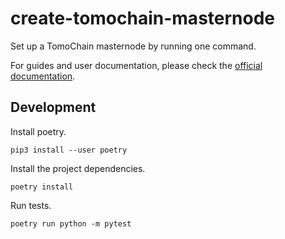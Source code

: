 # create-tomochain-masternode
Set up a TomoChain masternode by running one command.

For guides and user documentation, please check the [official documentation](https://docs.tomochain.com/masternode/create-tomochain-masternode).

## Development

Install poetry.
```
pip3 install --user poetry
```

Install the project dependencies.
```
poetry install
```

Run tests.
```
poetry run python -m pytest
```
